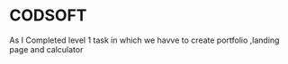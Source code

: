 # CODSOFT
As I Completed  level 1  task in which we havve to create portfolio ,landing page and calculator  
